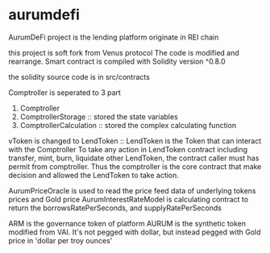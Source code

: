 # aurumdefi
AurumDeFi project is the lending platform originate in REI chain

this project is soft fork from Venus protocol
The code is modified and rearrange. Smart contract is compiled with Solidity version ^0.8.0

the solidity source code is in src/contracts

Comptroller  is seperated to 3 part
1. Comptroller
2. ComptrollerStorage :: stored the state variables
3. ComptrollerCalculation :: stored the complex calculating function

vToken is changed to LendToken :: LendToken is the Token that can interact with the Comptroller
To take any action in LendToken contract including transfer, mint, burn, liquidate other LendToken, the contract caller must has permit from comptroller.
Thus the comptroller is the core contract that make decision and allowed the LendToken to take action.

AurumPriceOracle is used to read the price feed data of underlying tokens prices and Gold price
AurumInterestRateModel is calculating contract to return the borrowsRatePerSeconds, and supplyRatePerSeconds

ARM is the governance token of platform
AURUM is the synthetic token modified from VAI. It's not pegged with dollar, but instead pegged with Gold price in 'dollar per troy ounces'
